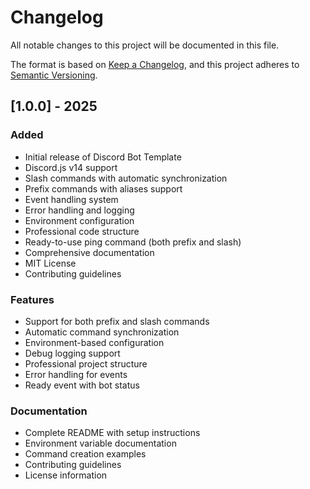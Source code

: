 # Changelog

All notable changes to this project will be documented in this file.

The format is based on [Keep a Changelog](https://keepachangelog.com/en/1.0.0/),
and this project adheres to [Semantic Versioning](https://semver.org/spec/v2.0.0.html).

## [1.0.0] - 2025

### Added
- Initial release of Discord Bot Template
- Discord.js v14 support
- Slash commands with automatic synchronization
- Prefix commands with aliases support
- Event handling system
- Error handling and logging
- Environment configuration
- Professional code structure
- Ready-to-use ping command (both prefix and slash)
- Comprehensive documentation
- MIT License
- Contributing guidelines

### Features
- Support for both prefix and slash commands
- Automatic command synchronization
- Environment-based configuration
- Debug logging support
- Professional project structure
- Error handling for events
- Ready event with bot status

### Documentation
- Complete README with setup instructions
- Environment variable documentation
- Command creation examples
- Contributing guidelines
- License information
